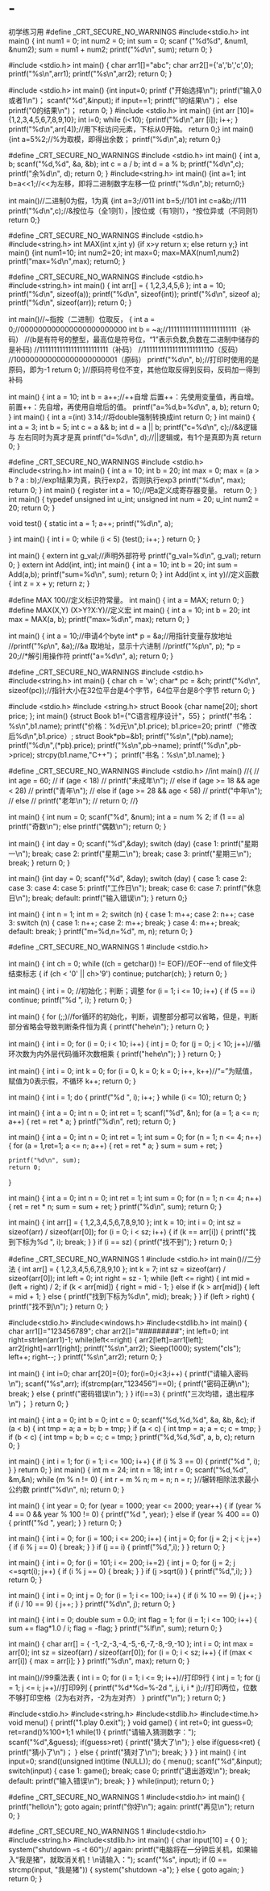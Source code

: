 # -
初学练习用
#define _CRT_SECURE_NO_WARNINGS
#include<stdio.h>
int main()
{
	int num1 = 0;
	int num2 = 0;
	int sum = 0;
	scanf ("%d%d", &num1, &num2);
	sum = num1 + num2;
	printf("%d\n", sum);
	return 0;
}

#include <stdio.h>
int main()
{
char arr1[]="abc";
char arr2[]={'a','b','c',0};
printf("%s\n",arr1);
printf("%s\n",arr2);
return 0;
}

#include <stdio.h>
int main()
{int input=0;
printf ("开始选择\n");
printf("输入0或者1\n")；
scanf("%d",&input);
if input==1;
printf("1的结果\n")；
else
printf("0的结果\n")；
return 0;
}
#include <stdio.h>
int main()
{int arr [10]={1,2,3,4,5,6,7,8,9,10};
int i=0;
while (i<10);
{printf("%d\n",arr [i]);
i++;
}
printf("%d\n",arr[4]);//用下标访问元素，下标从0开始。
return 0;}
int main()
{int a=5%2;//%为取模，即得出余数；
printf("%d\n",a);
return 0;}

#define _CRT_SECURE_NO_WARNINGS
#include <stdio.h>
int main()
{
	int a, b;
	scanf("%d,%d", &a, &b);
	int c = a / b;
	int d = a % b;
	printf("%d\n",c);
	printf("余%d\n", d);
	return 0;
}
#include<string.h>
int main()
{int a=1;
int b=a<<1;//<<为左移，即将二进制数字左移一位
printf("%d\n",b);
return0;}



int main()//二进制0为假，1为真
{int a=3;//011
int b=5;//101
int c=a&b;//111
printf("%d\n",c);//&按位与（全1则1），|按位或（有1则1），^按位异或（不同则1）
return 0;}

#define _CRT_SECURE_NO_WARNINGS
#include <stdio.h>
#include<string.h>
int MAX(int x,int y)
{if x>y
return x;
else return y;}
int main()
{int num1=10;
int num2=20;
int max=0;
max=MAX(num1,num2)
printf("max=%d\n",max);
return0;
}



#define _CRT_SECURE_NO_WARNINGS
#include <stdio.h>
#include<string.h>
int main()
{
	int arr[] = { 1,2,3,4,5,6 };
	int a = 10;
	printf("%d\n", sizeof(a));
	printf("%d\n", sizeof(int));
	printf("%d\n", sizeof a);
	printf("%d\n", sizeof(arr));
	return 0;
}

int main()//~指按（二进制）位取反，
{
	int a = 0;//000000000000000000000000
	int b = ~a;//111111111111111111111111（补码）
	//(b是有符号的整型，最高位是符号位，“1”表示负数,负数在二进制中储存的是补码)
	//111111111111111111111111（补码）
	//111111111111111111111110（反码）
	//100000000000000000000001（原码）
	printf("%d\n", b);//打印时使用的是原码，即为-1
	return 0;
}//原码符号位不变，其他位取反得到反码，反码加一得到补码

int main()
{
	int a = 10;
	int b = a++;//++自增    后置++：先使用变量值，再自增。    前置++：先自增，再使用自增后的值。
	printf("a=%d,b=%d\n", a, b);
	return 0;
}
int main()
{
	int a =(int) 3.14;//将double强制转换成int
	return 0;
}
int main()
{
	int a = 3;
	int b = 5;
	int c = a && b;
	int d = a || b;
	printf("c=%d\n", c);//&&逻辑与	左右同时为真才是真
	printf("d=%d\n", d);//||逻辑或，有1个是真即为真
	return 0;
}


#define _CRT_SECURE_NO_WARNINGS
#include <stdio.h>
#include<string.h>
int main()
{
	int a = 10;
	int b = 20;
	int max = 0;
	max = (a > b ? a : b);//exp1结果为真，执行exp2，否则执行exp3
	printf("%d\n", max);
	return 0;
}
int main()
{
	register int a = 10;//吧a定义成寄存器变量。
	return 0;
}
int main()
{
	typedef unsigned int u_int;
		unsigned int num = 20;
		u_int num2 = 20;
		return 0;
}

void test()
{
	static int a = 1;
	a++;
	printf("%d\n", a);

}
int main()
{
	int i = 0;
	while (i < 5)
	{test();
	i++;
	}
	return 0;
}

int main()
{
	extern int g_val;//声明外部符号
	printf("g_val=%d\n", g_val);
	return 0;
}
extern int Add(int, int);
int main()
{
	int a = 10;
	int b = 20;
	int sum = Add(a,b);
	printf("sum=%d\n", sum);
	return 0;
}
 int Add(int x, int y)//定义函数
{
	int z = x + y;
	return z;
}
 
#define MAX 100//定义标识符常量。
int main()
{
	int a = MAX;
	return 0;
}
#define MAX(X,Y) (X>Y?X:Y)//定义宏
int main()
{
	int a = 10;
	int b = 20;
	int max = MAX(a, b);
	printf("max=%d\n", max);
	return 0;
}


int main()
{
	int a = 10;//申请4个byte
	int* p = &a;//用指针变量存放地址
	//printf("%p\n", &a);//&a 取地址，显示十六进制
	//printf("%p\n", p);
	*p = 20;//*解引用操作符
	printf("a=%d\n", a);
	return 0;
}

#define _CRT_SECURE_NO_WARNINGS
#include <stdio.h>
#include<string.h>
int main()
{
	char ch = 'w';
	char* pc = &ch;
	printf("%d\n", sizeof(pc));//指针大小在32位平台是4个字节，64位平台是8个字节
	return 0;
}

#include <stdio.h>
#include <string.h>
struct Boook
{char name[20];
short price;
};
int main()
{struct Book b1={"C语言程序设计"，55}；
printf("书名：%s\n",b1.name);
printf("价格：%d元\n",b1.price);
b1.price=20;
printf（"修改后%d\n",b1.price）;
struct Book*pb=&b1;
printf("%s\n",(*pb).name);
printf("%d\n",(*pb).price);
printf("%s\n",pb->name);
printf("%d\n",pb->price);
strcpy(b1.name,"C++")；
printf("书名：%s\n",b1.name);
}


#define _CRT_SECURE_NO_WARNINGS
#include <stdio.h>
//int main()
//{
//	int age = 60;
//	if (age < 18)
//		printf("未成年\n");
//	else if (age >= 18 && age < 28)
//		printf("青年\n");
//	else if (age >= 28 && age < 58)
//		printf("中年\n");
//	else
//		printf("老年\n");
//	return 0;
//}

int main()
{
	int num = 0;
	scanf("%d", &num);
	int a = num % 2;
	if (1 == a)
		printf("奇数\n");
	else
		printf("偶数\n");
	return 0;
}


int main()
{
int day = 0;
scanf("%d",&day);
switch (day)
{case 1:
	printf("星期一\n");
	break;
case 2:
	printf("星期二\n");
	break;
case 3:
	printf("星期三\n");
	break;
}
	return 0;
}

int main()
{int day = 0;
	scanf("%d", &day);
	switch (day)
	{
	case 1:
	case 2:
	case 3:
	case 4:
	case 5:
		printf("工作日\n");
		break;
	case 6:
	case 7:
		printf("休息日\n");
		break;
	default:
		printf("输入错误\n");
	}
	return 0;}
	

	
int main()
{
	int n = 1;
	int m = 2;
	switch (n) 
	{
	case 1:
		m++;
	case 2:
		n++;
	case 3:
		switch (n)
		{
		case 1:
			n++;
		case 2:
			m++;
			break;
		}
	case 4:
		m++;
		break;
	default:
		break;
	}
	printf("m=%d,n=%d", m, n);
	return 0;
}
	
#define _CRT_SECURE_NO_WARNINGS 1
#include <stdio.h>

int main()
{
	int ch = 0;
	while ((ch = getchar()) != EOF)//EOF--end of file文件结束标志
	{
		if (ch < '0' || ch>'9')
			continue;
		putchar(ch);
	}
	return 0;
}

int main()
{
	int i = 0;
	//初始化；判断；调整
	for (i = 1; i <= 10; i++)
	{
		if (5 == i)
			continue;
		printf("%d ", i);
	}
	return 0;
}

int main()
{
	for (;;)//for循环的初始化，判断，调整部分都可以省略，但是，判断部分省略会导致判断条件恒为真
	{
		printf("hehe\n");
	}
	return 0;
}

int main()
{
	int i = 0;
	for (i = 0; i < 10; i++)
	{
		int j = 0;
		for (j = 0; j < 10; j++)//循环次数为内外层代码循环次数相乘
		{
			printf("hehe\n");
		}
	}
	return 0;
}

int main()
{
	int i = 0;
	int k = 0;
	for (i = 0, k = 0; k = 0; i++, k++)//“=”为赋值，赋值为0表示假，不循环
		k++;
	return 0;
}

int main()
{
	int i = 1;
	do 
	{
		printf("%d ", i);
		i++;
	}
	while (i <= 10);
	return 0;
}

int main()
{
	int a = 0;
	int n = 0;
	int ret = 1;
	scanf("%d", &n);
	for (a = 1; a <= n; a++)
	{
		ret = ret * a;
	}
	printf("%d\n", ret);
	return 0;
}


int main()
{
	int a = 0;
	int n = 0;
	int ret = 1;
	int sum = 0;
	for (n = 1; n <= 4; n++)
	{
		for (a = 1,ret=1; a <= n; a++)
		{
			ret = ret * a;
		}
		sum = sum + ret;
	}
	
	printf("%d\n", sum);
	return 0;
}


int main()
{
	int a = 0;
	int n = 0;
	int ret = 1;
	int sum = 0;
	for (n = 1; n <= 4; n++)
	{
		ret = ret * n;
		sum = sum + ret;
	}
	printf("%d\n", sum);
	return 0;
}


int main()
{
	int arr[] = { 1,2,3,4,5,6,7,8,9,10 };
	int k = 10;
	int i = 0;
	int sz = sizeof(arr) / sizeof(arr[0]);
	for (i = 0; i < sz; i++)
	{
		if (k == arr[i])
		{
			printf("找到下标为%d ", i);
			break;
		}
	}
	if (i == sz)
	{
		printf("找不到");
	}
	return 0;
}


#define _CRT_SECURE_NO_WARNINGS 1
#include <stdio.h>
int main()//二分法
{
	int arr[] = { 1,2,3,4,5,6,7,8,9,10 };
	int k = 7;
	int sz = sizeof(arr) / sizeof(arr[0]);
	int left = 0;
	int right = sz - 1;
	while (left <= right)
	{
		int mid = (left + right) / 2;
		if (k < arr[mid])
		{
			right = mid - 1;
		}
		else if (k > arr[mid])
		{
			left = mid + 1;
		}
		else
		{
			printf("找到下标为%d\n", mid);
			break;
		}
	}
	if (left > right)
	{
		printf("找不到\n");
	}
	return 0;
}


#include<stdio.h>
#include<windows.h>
#include<stdlib.h>
int main()
{
char arr1[]="123456789";
char arr2[]="#########";
int left=0;
int right=strlen(arr1)-1;
while(left<=right)
{
arr2[left]=arr1[left];
arr2[right]=arr1[right];
printf("%s\n",arr2);
Sieep(1000);
system("cls");
left++;
right--;
}
printf("%s\n",arr2);
return 0;
}

int main()
{
int i=0;
char arr[20]={0};
for(i=0;i<3;i++)
{
printf("请输入密码\n");
scanf("%s",arr);
if(strcmp(arr,"123456")==0);
{
printf("密码正确\n");
break;
}
else
{
printf("密码错误\n");
}
}
if(i==3)
{
printf("三次均错，退出程序\n")；
}
return 0;
}


int main()
{
	int a = 0;
	int b = 0;
	int c = 0;
	scanf("%d,%d,%d", &a, &b, &c);
	if (a < b)
	{
		int tmp = a;
		a = b;
		b = tmp;
	}
	if (a < c)
	{
		int tmp = a;
		a = c;
		c = tmp;
	}
	if (b < c)
	{
		int tmp = b;
		b = c;
		c = tmp;
	}
	printf("%d,%d,%d", a, b, c);
	return 0;
}

int main()
{
	int i = 1;
	for (i = 1; i <= 100; i++)
	{
		if (i % 3 == 0)
		{
			printf("%d ", i);
		}
	}
	return 0;
}
int main()
{
	int m = 24;
	int n = 18;
	int r = 0;
	scanf("%d,%d", &m,&n);
	while (m % n != 0)
	{
		int r = m % n;
		m = n;
		n = r;
	}//辗转相除法求最小公约数
	printf("%d\n", n);
	return 0;
}

int main()
{
	int year = 0;
	for (year = 1000; year <= 2000; year++)
	{
		if (year % 4 == 0 && year % 100 != 0)
		{
			printf("%d  ", year);
		}
		else if (year % 400 == 0)
		{
			printf("%d  ", year);
		}
	}
	return 0;
}


int main()
{
	int i = 0;
	for (i = 100; i <= 200; i++)
	{
		int j = 0;
		for (j = 2; j < i; j++)
		{
			if (i % j == 0)
			{
				break;
			}
		}
		if (j == i)
		{
			printf("%d,",i);
		}
	}
	return 0;
}


int main()
{
	int i = 0;
	for (i = 101; i <= 200; i+=2)
	{
		int j = 0;
		for (j = 2; j <=sqrt(i); j++)
		{
			if (i % j == 0)
			{
				break;
			}
		}
		if (j >sqrt(i) )
		{
			printf("%d,",i);
		}
	}
	return 0;
}


int main()
{
	int i = 0;
	int j = 0;
	for (i = 1; i <= 100; i++)
	{
		if (i % 10 == 9)
		{
			j++;
		}
		if (i / 10 == 9)
		{
			j++;
		}
	}
	printf("%d\n", j);
	return 0;
}



int main()
{
	int i = 0;
	double sum = 0.0;
	int flag = 1;
	for (i = 1; i <= 100; i++)
	{
		sum += flag*1.0 / i;
		flag = -flag;
	}
	printf("%lf\n", sum);
	return 0;
}

int main()
{
	char arr[] = { -1,-2,-3,-4,-5,-6,-7,-8,-9,-10 };
	int i = 0;
	int max = arr[0];
	int sz = sizeof(arr) / sizeof(arr[0]);
	for (i = 0; i < sz; i++)
	{
		if (max < arr[i])
		{
			max = arr[i];
		}
	}
	printf("%d\n", max);
	return 0;
}

int main()//99乘法表
{
	int i = 0;
	for (i = 1; i <= 9; i++)//打印9行
	{
		int j = 1;
		for (j = 1; j <= i; j++)//打印9列
		{
			printf("%d*%d=%-2d ", j, i, i * j);//打印两位，位数不够打印空格（2为右对齐，-2为左对齐）
		}
		printf("\n");
	}
	return 0;
}



#include<stdio.h>
#include<string.h>
#include<stdlib.h>
#include<time.h>
void menu()
{
printf("1.play	0.exit");
}
void game()
{
int ret=0;
int guess=0;
ret=rand()%100+1;1
while(1)
{
printf("请输入猜测数字：");
scanf("%d",&guess);
if(guess>ret)
{
printf("猜大了\n");
}
else if(guess<ret)
{
printf("猜小了\n")；
}
else
{
printf("猜对了\n");
break;
}
}
}
int main()
{
int input=0;
srand((unsigned int)time (NULL));
do
{
menu();
scanf("%d",&input);
switch(input)
{
case 1:
game();
break;
case 0;
printf("退出游戏\n");
break;
default:
printf("输入错误\n");
break;
}
}
while(input);
return 0;
}



#define _CRT_SECURE_NO_WARNINGS 1
#include<stdio.h>
int main()
{
	printf("hello\n");
	goto again;
	printf("你好\n");
again:
	printf("再见\n");
	return 0;
}


#define _CRT_SECURE_NO_WARNINGS 1
#include<stdio.h>
#include<string.h>
#include<stdlib.h>
int main()
{
	char input[10] = { 0 };
	system("shutdown -s -t 60");//
again:
	printf("电脑将在一分钟后关机，如果输入“我是猪”，就取消关机！\n请输入：");
	scanf("%s", input);
	if (0 == strcmp(input, "我是猪"))
	{
		system("shutdown -a");
	}
	else
	{
		goto again;
	}
	return 0;
}
